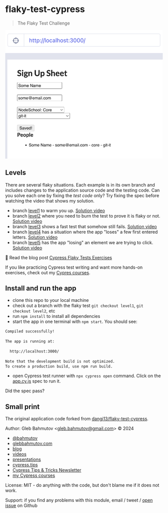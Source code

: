# flaky-test-cypress

> The Flaky Test Challenge

![App](./images/app.png)

## Levels

There are several flaky situations. Each example is in its own branch and includes changes to the application source code and the testing code. Can you solve each one by fixing the _test code_ only? Try fixing the spec before watching the video that shows my solution.

- branch [level1](https://github.com/bahmutov/flaky-test-cypress/tree/level1) to warm you up. [Solution video](https://youtu.be/iHDZ53gLltc)
- branch [level2](https://github.com/bahmutov/flaky-test-cypress/tree/level2) where you need to burn the test to prove it is flaky or not. [Solution video](https://youtu.be/bWR6zFGywMI)
- branch [level3](https://github.com/bahmutov/flaky-test-cypress/tree/level3) shows a fast test that somehow still fails. [Solution video](https://www.youtube.com/watch?v=MbsEUQPMDzw)
- branch [level4](https://github.com/bahmutov/flaky-test-cypress/tree/level4) has a situation where the app "loses" a few first entered letters. [Solution video](https://www.youtube.com/watch?v=iHjPHX2rYiM)
- branch [level5](https://github.com/bahmutov/flaky-test-cypress/tree/level5) has the app "losing" an element we are trying to click. [Solution video](https://youtu.be/BsOIhxEVe4s)

📝 Read the blog post [Cypress Flaky Tests Exercises](https://glebbahmutov.com/blog/cypress-flaky-tests-exercises/)

If you like practicing Cypress test writing and want more hands-on exercises, check out my [Cypres courses](https://cypress.tips/courses).

## Install and run the app

- clone this repo to your local machine
- check out a branch with the flaky test `git checkout level1`, `git checkout level2`, etc
- run `npm install` to install all dependencies
- start the app in one terminal with `npm start`. You should see:

```
Compiled successfully!

The app is running at:

  http://localhost:3000/

Note that the development build is not optimized.
To create a production build, use npm run build.
```

- open Cypress test runner with `npx cypress open` command. Click on the [app.cy.js](./cypress/e2e/app.cy.js) spec to run it.

Did the spec pass?

## Small print

The original application code forked from [dangi13/flaky-test-cypress](https://github.com/dangi13/flaky-test-cypress).

Author: Gleb Bahmutov &lt;gleb.bahmutov@gmail.com&gt; &copy; 2024

- [@bahmutov](https://twitter.com/bahmutov)
- [glebbahmutov.com](https://glebbahmutov.com)
- [blog](https://glebbahmutov.com/blog)
- [videos](https://www.youtube.com/glebbahmutov)
- [presentations](https://slides.com/bahmutov)
- [cypress.tips](https://cypress.tips)
- [Cypress Tips & Tricks Newsletter](https://cypresstips.substack.com/)
- [my Cypress courses](https://cypress.tips/courses)

License: MIT - do anything with the code, but don't blame me if it does not work.

Support: if you find any problems with this module, email / tweet /
[open issue](https://github.com/bahmutov/flaky-test-cypress/issues) on Github
